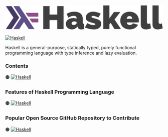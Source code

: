 ![Haskell-logo](https://github.com/shafiunmiraz0/Haskell-Crash-Course/blob/main/Assets/Haskell-Logo.png)

[![Haskell](https://img.shields.io/badge/Haskell%20Programming-Language-253C70?style=for-the-badge)]()


Haskell is a general-purpose, statically typed, purely functional programming language with type inference and lazy evaluation.

### Contents

🟠 [![Haskell](https://img.shields.io/badge/Introduction%20of-Haskell%20Programming%20Language-253C70?style=flat)]()



### Features of Haskell Programming Language

🟠 [![Haskell](https://img.shields.io/badge/Develop-Mobile%20Applications-253C70?style=flat)]()

### Popular Open Source GitHub Repository to Contribute

🟠 [![Haskell](https://img.shields.io/badge/Dart-Lang-253C70?style=flat)]()
